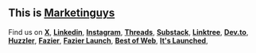 ## This is [Marketinguys](https://marketinguys.com)


Find us on **[X](https://x.com/_marketinguys)**, **[Linkedin](https://linkedin.com/company/marketinguys)**, **[Instagram](https://www.instagram.com/marketinguysdotcom)**, **[Threads](https://www.threads.com/@marketinguysdotcom)**, **[Substack](https://marketinguys.substack.com/)**, **[Linktree](https://linktr.ee/marketinguys)**, **[Dev.to](https://dev.to/marketinguys)**, **[Huzzler](https://huzzler.so/products/xS04aTDleE/marketinguys)**, **[Fazier](https://fazier.com/company/marketinguys)**, **[Fazier Launch](https://fazier.com/launches/marketinguys)**, **[Best of Web](https://bestofweb.site/marketinguys.com)**, **[It's Launched](https://itslaunched.com/product/marketinguys)**,

<!--

**Here are some ideas to get you started:**

🙋‍♀️ A short introduction - what is your organization all about?
🌈 Contribution guidelines - how can the community get involved?
👩‍💻 Useful resources - where can the community find your docs? Is there anything else the community should know?
🍿 Fun facts - what does your team eat for breakfast?
🧙 Remember, you can do mighty things with the power of [Markdown](https://docs.github.com/github/writing-on-github/getting-started-with-writing-and-formatting-on-github/basic-writing-and-formatting-syntax)
-->

